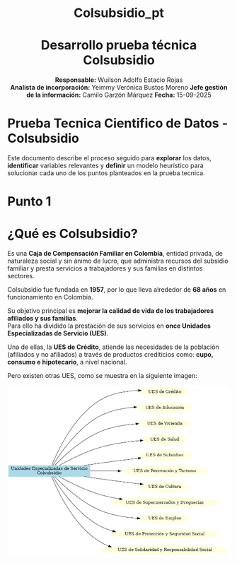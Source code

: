 <h1 align="center">Colsubsidio_pt</h1>

<div align="center">

# Desarrollo prueba técnica Colsubsidio

**Responsable:** Wuilson Adolfo Estacio Rojas  
**Analista de incorporación:** Yeimmy Verónica Bustos Moreno 
**Jefe gestión de la información:** Camilo Garzón Márquez 
**Fecha:** 15-09-2025  

</div>


# Prueba Tecnica Cientifico de Datos - Colsubsidio 

Este documento describe el proceso seguido para **explorar** los datos, **identificar** variables relevantes y **definir** un modelo heurístico para solucionar cada uno de los puntos planteados en la prueba tecnica.


# Punto 1

# ¿Qué es Colsubsidio?

Es una **Caja de Compensación Familiar en Colombia**, entidad privada, de naturaleza social y sin ánimo de lucro, que administra recursos del subsidio familiar y presta servicios a trabajadores y sus familias en distintos sectores.  

Colsubsidio fue fundada en **1957**, por lo que lleva alrededor de **68 años** en funcionamiento en Colombia.  

Su objetivo principal es **mejorar la calidad de vida de los trabajadores afiliados y sus familias**.  
Para ello ha dividido la prestación de sus servicios en **once Unidades Especializadas de Servicio (UES)**.  

Una de ellas, la **UES de Crédito**, atiende las necesidades de la población (afiliados y no afiliados) a través de productos crediticios como: **cupo, consumo e hipotecario**, a nivel nacional.  

Pero existen otras UES, como se muestra en la siguiente imagen:  

![Diagrama UES Colsubsidio](./Imagenes/UES_Colsubsidio.png "UES Disponibles")


